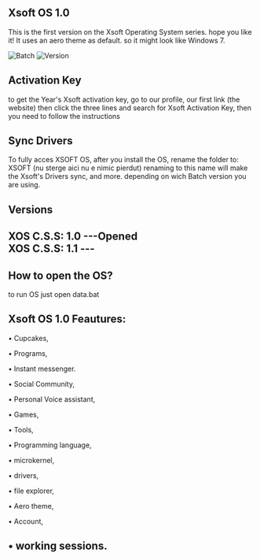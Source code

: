 ##  Xsoft OS 1.0

This is the first version on the Xsoft Operating System series.
hope you like it!
It uses an aero theme as default.
so it might look like Windows 7.

![Batch](https://img.shields.io/badge/Batch-%23000000.svg?style=for-the-badge&logo=GNUBash&logoColor=white)
![Version](https://img.shields.io/badge/Version-1.09b-9cf?style=for-the-badge)


## Activation Key


to get the Year's Xsoft activation key, go to our profile, our first link (the website) then click the three lines and search for Xsoft Activation Key, then you need to follow the instructions


## Sync Drivers

To fully acces XSOFT OS, after you install the OS, rename the folder to: XSOFT (nu sterge aici nu e nimic pierdut)
renaming to this name will make the Xsoft's Drivers sync, and more. depending on wich Batch version you are using.




## Versions

XOS C.S.S: 1.0 ---Opened           
XOS C.S.S: 1.1 ---
---------

## How to open the OS?

to run OS just open data.bat

## Xsoft OS 1.0 Feautures:

• Cupcakes, 


• Programs, 


• Instant messenger.


• Social Community, 


• Personal Voice assistant, 


• Games, 



• Tools,  


• Programming language,


• microkernel, 



• drivers, 


• file explorer, 


• Aero theme, 


• Account, 


• working sessions.
---------

